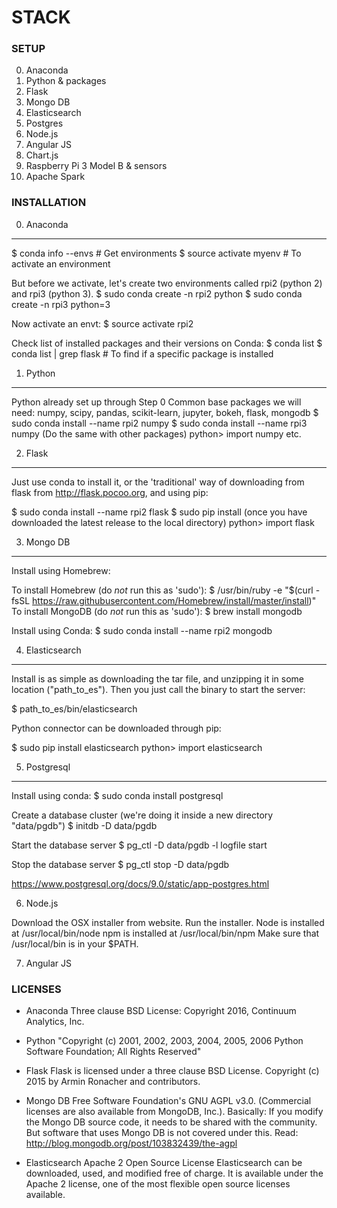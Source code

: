 # STACK

### SETUP

0. Anaconda
1. Python & packages
2. Flask
3. Mongo DB
4. Elasticsearch
5. Postgres
6. Node.js
7. Angular JS
8. Chart.js
9. Raspberry Pi 3 Model B & sensors
10. Apache Spark

### INSTALLATION

0. Anaconda
----------

$ conda info --envs  # Get environments
$ source activate myenv # To activate an environment

But before we activate, let's create two environments called rpi2 (python 2) and rpi3 (python 3).
$ sudo conda create -n rpi2 python
$ sudo conda create -n rpi3 python=3

Now activate an envt:
$ source activate rpi2

Check list of installed packages and their versions on Conda:
$ conda list
$ conda list | grep flask  # To find if a specific package is installed

1. Python
---------
Python already set up through Step 0
Common base packages we will need: numpy, scipy, pandas, scikit-learn, jupyter, bokeh, flask, mongodb
$ sudo conda install --name rpi2 numpy
$ sudo conda install --name rpi3 numpy
(Do the same with other packages)
python> import numpy
etc.

2. Flask
---------
Just use conda to install it, or the 'traditional' way of downloading from
flask from http://flask.pocoo.org, and using pip:

$ sudo conda install --name rpi2 flask
$ sudo pip install (once you have downloaded the latest release to the local directory)
python> import flask

3. Mongo DB
-----------
Install using Homebrew:

To install Homebrew (do *not* run this as 'sudo'):
$ /usr/bin/ruby -e "$(curl -fsSL https://raw.githubusercontent.com/Homebrew/install/master/install)"
To install MongoDB (do *not* run this as 'sudo'):
$ brew install mongodb

Install using Conda:
$ sudo conda install --name rpi2 mongodb


4. Elasticsearch
----------------
Install is as simple as downloading the tar file, and unzipping it in some location ("path_to_es"). Then you just call the binary to start the server:

$ path_to_es/bin/elasticsearch

Python connector can be downloaded through pip:

$ sudo pip install elasticsearch
python> import elasticsearch

5. Postgresql
-------------

Install using conda:
$ sudo conda install postgresql

Create a database cluster (we're doing it inside a new directory "data/pgdb")
$ initdb -D data/pgdb

Start the database server
$ pg_ctl -D data/pgdb -l logfile start

Stop the database server
$ pg_ctl stop -D data/pgdb

https://www.postgresql.org/docs/9.0/static/app-postgres.html

6. Node.js

Download the OSX installer from website. Run the installer.
Node is installed at 
   /usr/local/bin/node
npm is installed at
   /usr/local/bin/npm
Make sure that /usr/local/bin is in your $PATH.

7. Angular JS


### LICENSES

* Anaconda
Three clause BSD License:
Copyright 2016, Continuum Analytics, Inc.

* Python
"Copyright (c) 2001, 2002, 2003, 2004, 2005, 2006 Python Software Foundation; All Rights Reserved"

* Flask
Flask is licensed under a three clause BSD License.
Copyright (c) 2015 by Armin Ronacher and contributors.

* Mongo DB
Free Software Foundation's GNU AGPL v3.0. (Commercial licenses are also available from MongoDB, Inc.).
Basically: If you modify the Mongo DB source code, it needs to be shared with the community.
But software that uses Mongo DB is not covered under this.
Read: http://blog.mongodb.org/post/103832439/the-agpl

* Elasticsearch
Apache 2 Open Source License
Elasticsearch can be downloaded, used, and modified free of charge. It is available under the Apache 2 license, one of the most flexible open source licenses available.

